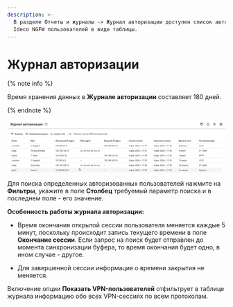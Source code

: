 ```yaml
---
description: >-
  В разделе Отчеты и журналы -> Журнал авторизации доступен список авторизованных на
  Ideco NGFW пользователей в виде таблицы.
---
```


# Журнал авторизации

{% note info %}

Время хранения данных в **Журнале авторизации** составляет 180 дней.

{% endnote %}

![](../../../_images/authorization-log.png)

Для поиска определенных авторизованных пользователей нажмите на **Фильтры**, укажите в поле **Столбец** требуемый параметр поиска и в последнем поле - его значение.

**Особенность работы журнала авторизации:**

* Время окончания открытой сессии пользователя меняется каждые 5 минут, поскольку происходит запись текущего времени в поле **Окончание сессии**. Если запрос на поиск будет отправлен до момента синхронизации буфера, то время окончания будет одно, в ином случае - другое.

* Для завершенной сессии информация о времени закрытия не меняется.

Включение опции **Показать VPN-пользователей** отфильтрует в таблице журнала информацию обо всех VPN-сессиях по всем протоколам.